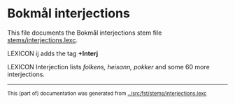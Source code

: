 # Bokmål interjections

This file documents the Bokmål interjections stem file [stems/interjections.lexc](https://github.com/giellalt/lang-nob/blob/main/src/fst/stems/interjections.lexc).

LEXICON ij adds the tag **+Interj**

LEXICON Interjection lists *folkens, heisann, pokker* and some 60 more interjections.




* * *
<small>This (part of) documentation was generated from [../src/fst/stems/interjections.lexc](http://github.com/giellalt/lang-nob/blob/main/../src/fst/stems/interjections.lexc)</small>